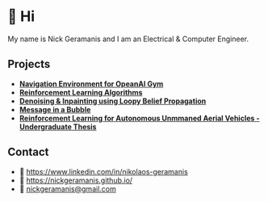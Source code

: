 # :wave: Hi

My name is Nick Geramanis and I am an Electrical & Computer Engineer.

## Projects

- [**Navigation Environment for OpeanAI Gym**](https://nickgeramanis.github.io/gym-navigation)
- [**Reinforcement Learning Algorithms**](https://nickgeramanis.github.io/rl-algorithms)
- [**Denoising & Inpainting using Loopy Belief Propagation**](https://nickgeramanis.github.io/denoising-inpainting-lbp)
- [**Message in a Bubble**](https://nickgeramanis.github.io/message-in-a-bubble)
- [**Reinforcement Learning for Autonomous Unmmaned Aerial Vehicles - Undergraduate Thesis**](https://nickgeramanis.github.io/rl-uav)

## Contact
- :link: https://www.linkedin.com/in/nikolaos-geramanis
- :link: https://nickgeramanis.github.io/
- :email: nickgeramanis@gmail.com
